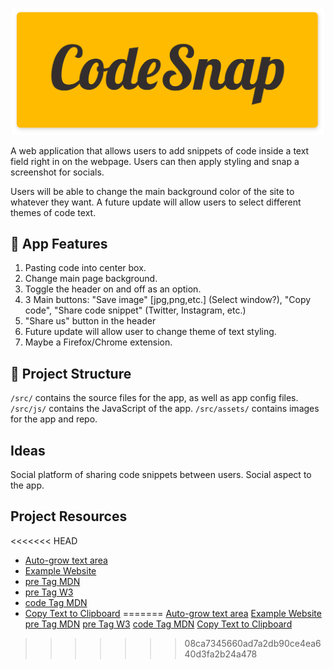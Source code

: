 <p align="center">
  <img src="/src/assets/codesnap-hero.png" width="500" >
</p>

A web application that allows users to add snippets of code inside a text field right in on the webpage. Users can then apply styling and snap a screenshot for socials.

Users will be able to change the main background color of the site to whatever they want. A future update will allow users to select different themes of code text.

## 📌 App Features
1. Pasting code into center box.
1. Change main page background.
1. Toggle the header on and off as an option.
1. 3 Main buttons: "Save image" [jpg,png,etc.] (Select window?), "Copy code", "Share code snippet" (Twitter, Instagram, etc.)
1. "Share us" button in the header
1. Future update will allow user to change theme of text styling.
1. Maybe a Firefox/Chrome extension.

## 📂 Project Structure
`/src/` contains the source files for the app, as well as app config files. \
`/src/js/` contains the JavaScript of the app.
`/src/assets/` contains images for the app and repo.

## Ideas
Social platform of sharing code snippets between users. Social aspect to the app.

## Project Resources
<<<<<<< HEAD
* [Auto-grow text area](https://css-tricks.com/the-cleanest-trick-for-autogrowing-textareas/)
* [Example Website](https://codetogo.io/)
* [pre Tag MDN](https://developer.mozilla.org/en-US/docs/Web/HTML/Element/pre)
* [pre Tag W3](https://www.w3schools.com/tags/tag_pre.asp)
* [code Tag MDN](https://developer.mozilla.org/en-US/docs/Web/HTML/Element/code)
* [Copy Text to Clipboard](https://www.30secondsofcode.org/blog/s/copy-text-to-clipboard-with-javascript)
=======
[Auto-grow text area](https://css-tricks.com/the-cleanest-trick-for-autogrowing-textareas/)
[Example Website](https://codetogo.io/)
[pre Tag MDN](https://developer.mozilla.org/en-US/docs/Web/HTML/Element/pre)
[pre Tag W3](https://www.w3schools.com/tags/tag_pre.asp)
[code Tag MDN](https://developer.mozilla.org/en-US/docs/Web/HTML/Element/code)
[Copy Text to Clipboard](https://www.30secondsofcode.org/blog/s/copy-text-to-clipboard-with-javascript)
>>>>>>> 08ca7345660ad7a2db90ce4ea640d3fa2b24a478
